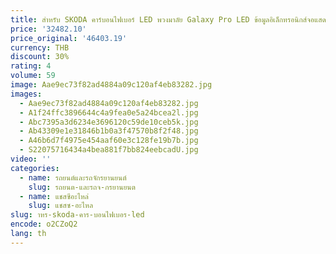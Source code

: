 ```yaml
---
title: สําหรับ SKODA คาร์บอนไฟเบอร์ LED พวงมาลัย Galaxy Pro LED ข้อมูลอิเล็กทรอนิกส์จอแสดงผลหน้าจอ
price: '32482.10'
price_original: '46403.19'
currency: THB
discount: 30%
rating: 4
volume: 59
image: Aae9ec73f82ad4884a09c120af4eb83282.jpg
images:
  - Aae9ec73f82ad4884a09c120af4eb83282.jpg
  - A1f24ffc3896644c4a9fea0e5a24bcea2l.jpg
  - Abc7395a3d6234e3696120c59de10ceb5k.jpg
  - Ab43309e1e31846b1b0a3f47570b8f2f48.jpg
  - A46b6d7f4975e454aaf60e3c128fe19b7b.jpg
  - S22075716434a4bea881f7bb824eebcadU.jpg
video: ''
categories:
  - name: รถยนต์และรถจักรยานยนต์
    slug: รถยนต-และรถจ-กรยานยนต
  - name: แชสซีอะไหล่
    slug: แชสซ-อะไหล
slug: าหร-skoda-คาร-บอนไฟเบอร-led
encode: o2CZoQ2
lang: th
---
```

  